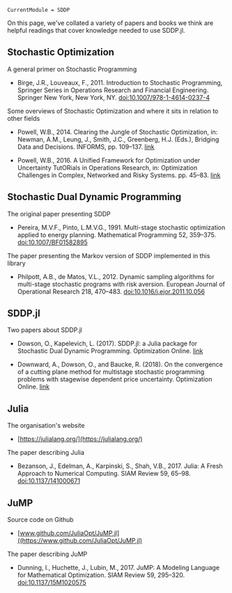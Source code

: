 ```@meta
CurrentModule = SDDP
```

On this page, we've collated a variety of papers and books we think are helpful
readings that cover knowledge needed to use SDDP.jl.

## Stochastic Optimization

A general primer on Stochastic Programming

 - Birge, J.R., Louveaux, F., 2011. Introduction to Stochastic Programming,
    Springer Series in Operations Research and Financial Engineering. Springer New
    York, New York, NY.
    [doi:10.1007/978-1-4614-0237-4](https://link.springer.com/book/10.1007%2F978-1-4614-0237-4)

Some overviews of Stochastic Optimization and where it sits in relation to other
fields

 - Powell, W.B., 2014. Clearing the Jungle of Stochastic Optimization, in: Newman,
    A.M., Leung, J., Smith, J.C., Greenberg, H.J. (Eds.), Bridging Data and
    Decisions. INFORMS, pp. 109–137. [link](http://adp.princeton.edu/Papers/Powell-ClearingtheJungleofStochasticOptimizationOctober2014.pdf)

 - Powell, W.B., 2016. A Unified Framework for Optimization under Uncertainty
    TutORials in Operations Research, in: Optimization Challenges in Complex,
    Networked and Risky Systems. pp. 45–83. [link](http://castlelab.princeton.edu/html/Papers/Powell-UnifiedFrameworkforStochasticOptimization_April162016.pdf)


## Stochastic Dual Dynamic Programming

The original paper presenting SDDP

 - Pereira, M.V.F., Pinto, L.M.V.G., 1991. Multi-stage stochastic optimization
    applied to energy planning. Mathematical Programming 52, 359–375. [doi:10.1007/BF01582895](https://link.springer.com/article/10.1007/BF01582895)

The paper presenting the Markov version of SDDP implemented in this library

 - Philpott, A.B., de Matos, V.L., 2012. Dynamic sampling algorithms for multi-stage
    stochastic programs with risk aversion. European Journal of Operational Research
    218, 470–483. [doi:10.1016/j.ejor.2011.10.056](http://www.sciencedirect.com/science/article/pii/S0377221711010332)

## SDDP.jl

Two papers about SDDP.jl

- Dowson, O., Kapelevich, L. (2017). SDDP.jl: a Julia package for Stochastic
    Dual Dynamic Programming. Optimization Online. [link](http://www.optimization-online.org/DB_HTML/2017/12/6388.html)

- Downward, A., Dowson, O., and Baucke, R. (2018). On the convergence of a
    cutting plane method for multistage stochastic programming problems with
    stagewise dependent price uncertainty. Optimization Online. [link](http://www.optimization-online.org/DB_FILE/2018/02/6454.pdf)

## Julia

The organisation's website

 - [https://julialang.org/](https://julialang.org/)

The paper describing Julia

 - Bezanson, J., Edelman, A., Karpinski, S., Shah, V.B., 2017. Julia: A Fresh
    Approach to Numerical Computing. SIAM Review 59, 65–98. [doi:10.1137/141000671](http://epubs.siam.org/doi/abs/10.1137/141000671)


## JuMP

Source code on Github

 - [www.github.com/JuliaOpt/JuMP.jl]((https://www.github.com/JuliaOpt/JuMP.jl)

The paper describing JuMP

 - Dunning, I., Huchette, J., Lubin, M., 2017. JuMP: A Modeling Language for
    Mathematical Optimization. SIAM Review 59, 295–320. [doi:10.1137/15M1020575](http://epubs.siam.org/doi/pdf/10.1137/15M1020575)
